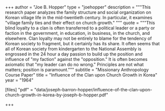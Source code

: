 +++
author = "Joe B. Hopper"
type = "joehopper"
description = """This research paper analyzes the family structure and social organization on Korean village life in the mid-twentieth century. In particular, it examines "village family ties and their effect on church growth." """
quote = """This blind loyalty to a clan is often transferred to a political leader or a party or faction in the government, in education, in business, in the church, and elsewhere. Clan loyalty may not be entirely to blame for the tendency of Korean society to fragment, but it certainly has its share. It often seems that all of Korean society from kindergarten to the National Assembly is engrossed in the 24 hour a day passion to build up the position and influence of "my faction" against the "opposition." It is often becomes axiomatic that "my leader can do no wrong." Principles are not what matters; position is paramount."""
subtitle = "Missionary Anthropology Course Paper"
title = "Influence of the Clan upon Church Growth in Korea"
year = "1964"

[files]
"pdf" = "data/joseph-barron-hopper/influence-of-the-clan-upon-church-growth-in-korea-by-joseph-b-hopper.pdf"

+++